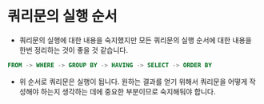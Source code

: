 # 쿼리문의 실행 순서

- 쿼리문의 실행에 대한 내용을 숙지했지만 모든 쿼리문의 실행 순서에 대한 내용을 한번 정리하는 것이 좋을 것 같습니다.

```SQL
FROM -> WHERE -> GROUP BY -> HAVING -> SELECT -> ORDER BY
```

- 위 순서로 쿼리문은 실행이 됩니다. 원하는 결과를 얻기 위해서 쿼리문을 어떻게 작성해야 하는지 생각하는 데에 중요한 부분이므로 숙지해둬야 합니다.
